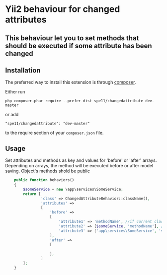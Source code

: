 Yii2 behaviour for changed attributes
===============================================
This behaviour let you to set methods that should be executed if some attribute has been changed
------------
Installation
------------

The preferred way to install this extension is through [composer](http://getcomposer.org/download/).

Either run

```
php composer.phar require --prefer-dist spe11/changedattribute dev-master
```

or add

```
"spe11/changedattribute": "dev-master"
```

to the require section of your `composer.json` file.

Usage
-----

Set attributes and methods as key and values for 'before' or 'after' arrays.
Depending on arrays, the method will be executed before or after model saving.
Object's methods shold be public
```php    
    public function behaviors()
    {
        $someService = new \app\services\SomeService;
        return [
                'class' => ChangedAttributeBehavior::className(),
                'attributes' =>
                [
                    'before' =>
                    [
                        'attribute1' => 'methodName', //if current class has this method
                        'attribute2' => [$someService, 'methodName'], //if you want to set method of another class
                        'attribute3' => ['app\services\SomeService', 'staticMethodName'] //if you want to set static method of another class
                    ],
                    'after' =>
                    [
                    
                    ],
                ]
        ];
    }
```
